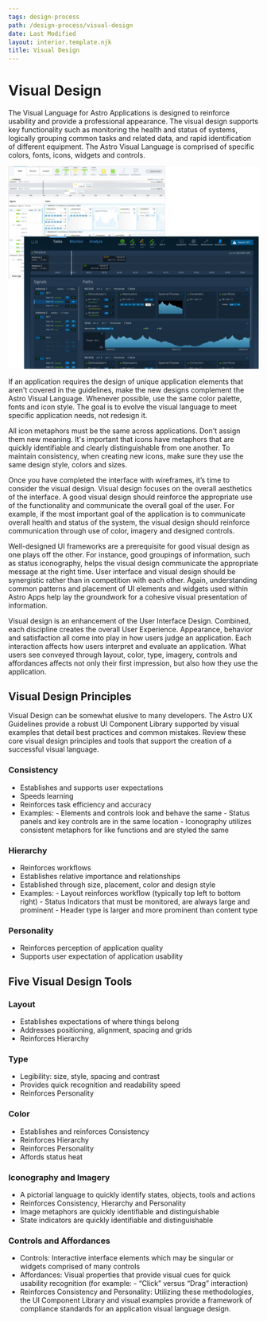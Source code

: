 ```yaml
---
tags: design-process
path: /design-process/visual-design
date: Last Modified
layout: interior.template.njk
title: Visual Design
---
```


# Visual Design

The Visual Language for Astro Applications is designed to reinforce usability and provide a professional appearance. The visual design supports key functionality such as monitoring the health and status of systems, logically grouping common tasks and related data, and rapid identification of different equipment. The Astro Visual Language is comprised of specific colors, fonts, icons, widgets and controls.

![Low fidelity wireframe juxtaposed against a final visual design](/img/visual-design/visual-design.png)

If an application requires the design of unique application elements that aren't covered in the guidelines, make the new designs complement the Astro Visual Language. Whenever possible, use the same color palette, fonts and icon style. The goal is to evolve the visual language to meet specific application needs, not redesign it.

All icon metaphors must be the same across applications. Don't assign them new meaning. It's important that icons have metaphors that are quickly identifiable and clearly distinguishable from one another. To maintain consistency, when creating new icons, make sure they use the same design style, colors and sizes.

Once you have completed the interface with wireframes, it’s time to consider the visual design. Visual design focuses on the overall aesthetics of the interface. A good visual design should reinforce the appropriate use of the functionality and communicate the overall goal of the user. For example, if the most important goal of the application is to communicate overall health and status of the system, the visual design should reinforce communication through use of color, imagery and designed controls.

Well-designed UI frameworks are a prerequisite for good visual design as one plays off the other. For instance, good groupings of information, such as status iconography, helps the visual design communicate the appropriate message at the right time. User interface and visual design should be synergistic rather than in competition with each other. Again, understanding common patterns and placement of UI elements and widgets used within Astro Apps help lay the groundwork for a cohesive visual presentation of information.

Visual design is an enhancement of the User Interface Design. Combined, each discipline creates the overall User Experience. Appearance, behavior and satisfaction all come into play in how users judge an application. Each interaction affects how users interpret and evaluate an application. What users see conveyed through layout, color, type, imagery, controls and affordances affects not only their first impression, but also how they use the application.

## Visual Design Principles

Visual Design can be somewhat elusive to many developers. The Astro UX Guidelines provide a robust UI Component Library supported by visual examples that detail best practices and common mistakes. Review these core visual design principles and tools that support the creation of a successful visual language.

### Consistency

- Establishes and supports user expectations
- Speeds learning
- Reinforces task efficiency and accuracy
- Examples: - Elements and controls look and behave the same - Status panels and key controls are in the same location - Iconography utilizes consistent metaphors for like functions and are styled the same

### Hierarchy

- Reinforces workflows
- Establishes relative importance and relationships
- Established through size, placement, color and design style
- Examples: - Layout reinforces workflow (typically top left to bottom right) - Status Indicators that must be monitored, are always large and prominent - Header type is larger and more prominent than content type

### Personality

- Reinforces perception of application quality
- Supports user expectation of application usability

## Five Visual Design Tools

### Layout

- Establishes expectations of where things belong
- Addresses positioning, alignment, spacing and grids
- Reinforces Hierarchy

### Type

- Legibility: size, style, spacing and contrast
- Provides quick recognition and readability speed
- Reinforces Personality

### Color

- Establishes and reinforces Consistency
- Reinforces Hierarchy
- Reinforces Personality
- Affords status heat

### Iconography and Imagery

- A pictorial language to quickly identify states, objects, tools and actions
- Reinforces Consistency, Hierarchy and Personality
- Image metaphors are quickly identifiable and distinguishable
- State indicators are quickly identifiable and distinguishable

### Controls and Affordances

- Controls: Interactive interface elements which may be singular or widgets comprised of many controls
- Affordances: Visual properties that provide visual cues for quick usability recognition (for example: - “Click” versus “Drag” interaction)
- Reinforces Consistency and Personality: Utilizing these methodologies, the UI Component Library and visual examples provide a framework of compliance standards for an application visual language design.
